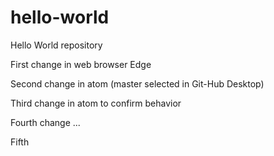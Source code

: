 # hello-world
Hello World repository

First change in web browser Edge

Second change in atom (master selected in Git-Hub Desktop)

Third change in atom to confirm behavior

Fourth change ...

Fifth
